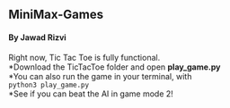 ## MiniMax-Games
#### By Jawad Rizvi
Right now, Tic Tac Toe is fully functional.<br/>
*Download the TicTacToe folder and open **play_game.py**<br/>
*You can also run the game in your terminal, with<br/> 
    ```python3 play_game.py```<br/>
*See if you can beat the AI in game mode 2!<br/>
